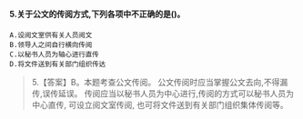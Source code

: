 #### 5.关于公文的传阅方式,下列各项中不正确的是()。
    A.设阅文室供有关人员阅文
    B.领导人之间自行横向传阅
    C.以秘书人员为轴心进行直传
    D.将文件送到有关部门组织传达
>   5.【答案】B。本题考查公文传阅。
公文传阅时应当掌握公文去向,不得漏传,误传延误。
传阅应当以秘书人员为中心进行,传阅的方式可以秘书人员为中心直传,
可设立阅文室传阅,
也可将文件送到有关部门组织集体传阅等。













